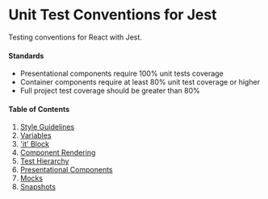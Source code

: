 # Unit Test Conventions for Jest

Testing conventions for React with Jest.

#### Standards
* Presentational components require 100% unit tests coverage
* Container components require at least 80% unit test coverage or higher
* Full project test coverage should be greater than 80%

#### Table of Contents
1. [Style Guidelines](1-style-guidelines.md)
2. [Variables](2-variables.md)
3. ['it' Block](3-it-block.md)
4. [Component Rendering](4-component-rendering.md)
5. [Test Hierarchy](5-test-hierarchy.md)
6. [Presentational Components](6-presentational-components.md)
7. [Mocks](7-mocks.md)
8. [Snapshots](8-snapshots.md)
